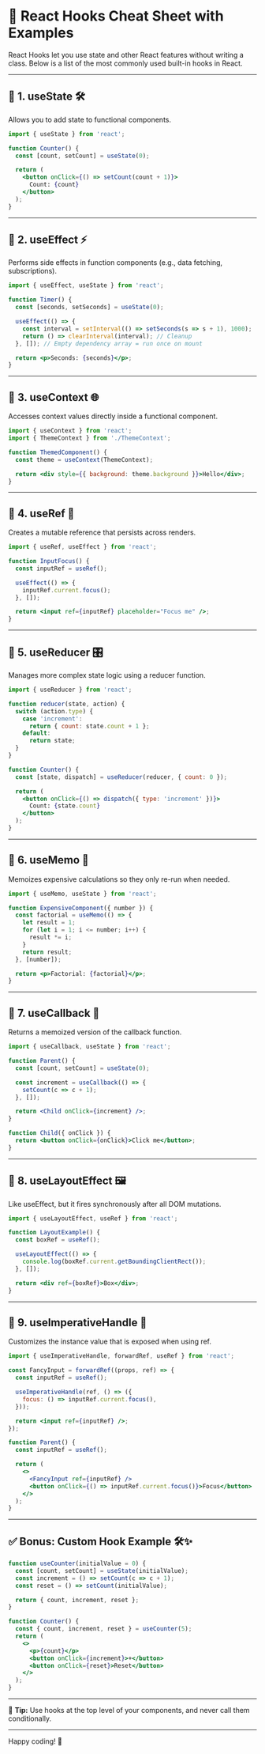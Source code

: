 
# 📘 React Hooks Cheat Sheet with Examples

React Hooks let you use state and other React features without writing a class.
Below is a list of the most commonly used built-in hooks in React.

---

## 🔹 1. useState 🛠️
Allows you to add state to functional components.

```jsx
import { useState } from 'react';

function Counter() {
  const [count, setCount] = useState(0);

  return (
    <button onClick={() => setCount(count + 1)}>
      Count: {count}
    </button>
  );
}
```

---

## 🔹 2. useEffect ⚡
Performs side effects in function components (e.g., data fetching, subscriptions).

```jsx
import { useEffect, useState } from 'react';

function Timer() {
  const [seconds, setSeconds] = useState(0);

  useEffect(() => {
    const interval = setInterval(() => setSeconds(s => s + 1), 1000);
    return () => clearInterval(interval); // Cleanup
  }, []); // Empty dependency array = run once on mount

  return <p>Seconds: {seconds}</p>;
}
```

---

## 🔹 3. useContext 🌐
Accesses context values directly inside a functional component.

```jsx
import { useContext } from 'react';
import { ThemeContext } from './ThemeContext';

function ThemedComponent() {
  const theme = useContext(ThemeContext);

  return <div style={{ background: theme.background }}>Hello</div>;
}
```

---

## 🔹 4. useRef 🎯
Creates a mutable reference that persists across renders.

```jsx
import { useRef, useEffect } from 'react';

function InputFocus() {
  const inputRef = useRef();

  useEffect(() => {
    inputRef.current.focus();
  }, []);

  return <input ref={inputRef} placeholder="Focus me" />;
}
```

---

## 🔹 5. useReducer 🎛️
Manages more complex state logic using a reducer function.

```jsx
import { useReducer } from 'react';

function reducer(state, action) {
  switch (action.type) {
    case 'increment':
      return { count: state.count + 1 };
    default:
      return state;
  }
}

function Counter() {
  const [state, dispatch] = useReducer(reducer, { count: 0 });

  return (
    <button onClick={() => dispatch({ type: 'increment' })}>
      Count: {state.count}
    </button>
  );
}
```

---

## 🔹 6. useMemo 🧠
Memoizes expensive calculations so they only re-run when needed.

```jsx
import { useMemo, useState } from 'react';

function ExpensiveComponent({ number }) {
  const factorial = useMemo(() => {
    let result = 1;
    for (let i = 1; i <= number; i++) {
      result *= i;
    }
    return result;
  }, [number]);

  return <p>Factorial: {factorial}</p>;
}
```

---

## 🔹 7. useCallback 🔁
Returns a memoized version of the callback function.

```jsx
import { useCallback, useState } from 'react';

function Parent() {
  const [count, setCount] = useState(0);

  const increment = useCallback(() => {
    setCount(c => c + 1);
  }, []);

  return <Child onClick={increment} />;
}

function Child({ onClick }) {
  return <button onClick={onClick}>Click me</button>;
}
```

---

## 🔹 8. useLayoutEffect 🖼️
Like useEffect, but it fires synchronously after all DOM mutations.

```jsx
import { useLayoutEffect, useRef } from 'react';

function LayoutExample() {
  const boxRef = useRef();

  useLayoutEffect(() => {
    console.log(boxRef.current.getBoundingClientRect());
  }, []);

  return <div ref={boxRef}>Box</div>;
}
```

---

## 🔹 9. useImperativeHandle 👐
Customizes the instance value that is exposed when using ref.

```jsx
import { useImperativeHandle, forwardRef, useRef } from 'react';

const FancyInput = forwardRef((props, ref) => {
  const inputRef = useRef();

  useImperativeHandle(ref, () => ({
    focus: () => inputRef.current.focus(),
  }));

  return <input ref={inputRef} />;
});

function Parent() {
  const inputRef = useRef();

  return (
    <>
      <FancyInput ref={inputRef} />
      <button onClick={() => inputRef.current.focus()}>Focus</button>
    </>
  );
}
```

---

## ✅ Bonus: Custom Hook Example 🛠️✨

```jsx
function useCounter(initialValue = 0) {
  const [count, setCount] = useState(initialValue);
  const increment = () => setCount(c => c + 1);
  const reset = () => setCount(initialValue);

  return { count, increment, reset };
}

function Counter() {
  const { count, increment, reset } = useCounter(5);
  return (
    <>
      <p>{count}</p>
      <button onClick={increment}>+</button>
      <button onClick={reset}>Reset</button>
    </>
  );
}
```

---

🧠 **Tip:** Use hooks at the top level of your components, and never call them conditionally.

---

Happy coding! 🚀
